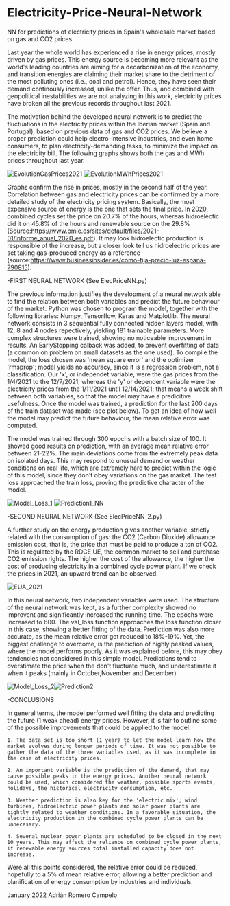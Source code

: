 # Electricity-Price-Neural-Network
NN for predictions of electricity prices in Spain's wholesale market based on gas and CO2 prices

Last year the whole world has experienced a rise in energy prices, mostly driven by gas prices. This energy source is becoming more relevant as the world's leading countries are aiming for a decarbonization of the economy, and transition energies are claiming their market share to the detriment of the most polluting ones (i.e., coal and petrol). Hence, they have seen their demand continously increased, unlike the offer. Thus, and combined with geopolitical inestabilities we are not analyzing in this work, electricity prices have broken all the previous records throughout last 2021. 

The motivation behind the developed neural network is to predict the fluctuations in the electricity prices within the Iberian market (Spain and Portugal), based on previous data of gas and CO2 prices. We believe a proper prediction could help electro-intensive industries, and even home consumers, to plan electricity-demanding tasks, to minimize the impact on the electricity bill. The following graphs shows both the gas and MWh prices throughout last year. 

![EvolutionGasPrices2021](https://user-images.githubusercontent.com/96789733/151145957-9f4efd74-2f6d-4377-af62-c0324fe9f6ce.png)  ![EvolutionMWhPrices2021](https://user-images.githubusercontent.com/96789733/151146102-1df39c2c-a23f-4077-a059-cc0f278b770c.png)

Graphs confirm the rise in prices, mostly in the second half of the year. Correlation between gas and electricity prices can be confirmed by a more detailed study of the electricity pricing system. Basically, the most expensive source of energy is the one that sets the final price. In 2020, combined cycles set the price on 20.7% of the hours, whereas hidroelectic did it on 45.8% of the hours and renewable source on the 29.8% (Source:https://www.omie.es/sites/default/files/2021-01/informe_anual_2020_es.pdf). It may look hidroelectic production is responsible of the increase, but a closer look tell us hidroelectric prices are set taking gas-produced energy as a reference (source:https://www.businessinsider.es/como-fija-precio-luz-espana-790815).

-FIRST NEURAL NETWORK
(See ElecPriceNN.py)

The previous information justifies the development of a neural network able to find the relation between both variables and predict the future behaviour of the market. 
Python was chosen to program the model, together with the following libraries: Numpy, Tensorflow, Keras and Matplotlib. The neural network consists in 3 sequential fully connected hidden layers model, with 12, 8 and 4 nodes repectively, yielding 181 trainable parameters. More complex structures were trained, showing no noticeable improvement in results. An EarlyStopping calback was added, to prevent overfitting of data (a common on problem on small datasets as the one used). To compile the model, the loss chosen was 'mean square error' and the optimizer 'rmsprop'; model yields no accuracy, since it is a regression problem, not a classification. Our 'x', or independet variable, were the gas prices from the 1/4/2021 to the 12/7/2021, whereas the 'y' or dependent variable were the electricity prices from the 1/11/2021 until 12/14/2021; that means a week shift between both variables, so that the model may have a predicitive usefulness. Once the model was trained, a prediction for the last 200 days of the train dataset was made (see plot below). To get an idea of how well the model may predict the future behaviour, the mean relative error was computed. 


The model was trained through 300 epochs with a batch size of 100. It showed good results on prediction, with an average mean relative error between 21-22%. The main deviations come from the extremely peak data on isolated days. This may respond to unusual demand or weather conditions on real life, which are extremely hard to predict within the logic of this model, since they don't obey variations on the gas market.
The test loss approached the train loss, proving the predictive character of the model. 

![Model_Loss_1](https://user-images.githubusercontent.com/96789733/151657402-87980037-7819-40cc-b7b6-c80f48047069.png) ![Prediction1_NN](https://user-images.githubusercontent.com/96789733/151657562-d3aff479-514e-4b53-aaf5-4244dd4a003b.png)



-SECOND NEURAL NETWORK
(See ElecPriceNN_2.py)

A further study on the energy production gives another variable, strictly related with the consumption of gas: the CO2 (Carbon Dioxide) allowance emission cost, that is, the price that must be paid to produce a ton of CO2. This is regulated by the RDCE UE, the common market to sell and purchase CO2 emission rights. The higher the cost of the allowance, the higher the cost of producing electricity in a combined cycle power plant. If we check the prices in 2021, an upward trend can be observed.

![EUA_2021](https://user-images.githubusercontent.com/96789733/151659565-8084721a-4a21-4371-b767-fc3a15d40540.png)

In this neural network, two independent variables were used. The structure of the neural network was kept, as a further complexity showed no improvent and significantly increased the running time. The epochs were increased to 600. The val_loss function approaches the loss function closer in this case, showing a better fitting of the data. Prediction was also more accurate, as the mean relative error got reduced to 18%-19%. Yet, the biggest challenge to overcome, is the prediction of highly peaked values, where the model performs poorly. As it was explained before, this may obey tendencies not considered in this simple model. Predictions tend to overstimate the price when the don't fluctuate much, and underestimate it when it peaks (mainly in October,November and December).

![Model_Loss_2](https://user-images.githubusercontent.com/96789733/151778884-a5249018-b598-4585-baf2-0dd9da6692e7.png)![Prediction2](https://user-images.githubusercontent.com/96789733/151778820-d732d8ab-12ec-49bd-be3f-6b7a4ceecd58.png)

-CONCLUSIONS

In general terms, the model performed well fitting the data and predicting the future (1 weak ahead) energy prices. However, it is fair to outline some of the possible improvements that could be applied to the model:
  
    1. The data set is too short (1 year) to let the model learn how the market evolves during longer periods of time. It was not possible to gather the data of the three variables used, as it was incomplete in the case of electricity prices. 
    
    2. An important variable is the prediction of the demand, that may cause possible peaks in the energy prices. Another neural network could be used, which considered the weather, possible sports events, holidays, the historical electricity consumption, etc. 
    
    3. Weather prediction is also key for the 'electric mix'; wind turbines, hidroelectric power plants and solar power plants are tightly related to weather conditions. In a favorable situation, the electricity production in the combined cycle power plants can be unnecesary. 
    
    4. Several nuclear power plants are scheduled to be closed in the next 10 years. This may affect the reliance on combined cycle power plants, if renewable energy sources total installed capacity does not increase.

Were all this points considered, the relative error could be reduced, hopefully to a 5% of mean relative error, allowing a better prediction and planification of energy consumption by industries and individuals. 


January 2022
Adrián Romero Campelo



